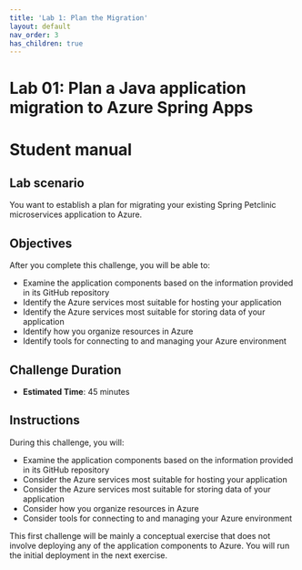 ```yaml
---
title: 'Lab 1: Plan the Migration'
layout: default
nav_order: 3
has_children: true
---
```


# Lab 01: Plan a Java application migration to Azure Spring Apps

# Student manual

## Lab scenario

You want to establish a plan for migrating your existing Spring Petclinic microservices application to Azure.

## Objectives

After you complete this challenge, you will be able to:

- Examine the application components based on the information provided in its GitHub repository
- Identify the Azure services most suitable for hosting your application
- Identify the Azure services most suitable for storing data of your application
- Identify how you organize resources in Azure
- Identify tools for connecting to and managing your Azure environment

## Challenge Duration

- **Estimated Time**: 45 minutes

## Instructions

During this challenge, you will:

- Examine the application components based on the information provided in its GitHub repository
- Consider the Azure services most suitable for hosting your application
- Consider the Azure services most suitable for storing data of your application
- Consider how you organize resources in Azure
- Consider tools for connecting to and managing your Azure environment

This first challenge will be mainly a conceptual exercise that does not involve deploying any of the application components to Azure. You will run the initial deployment in the next exercise.
